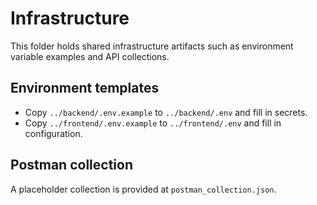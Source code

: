 # Infrastructure

This folder holds shared infrastructure artifacts such as environment variable examples and API collections.

## Environment templates
- Copy `../backend/.env.example` to `../backend/.env` and fill in secrets.
- Copy `../frontend/.env.example` to `../frontend/.env` and fill in configuration.

## Postman collection
A placeholder collection is provided at `postman_collection.json`.
